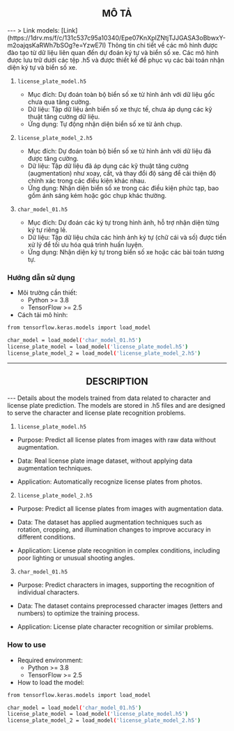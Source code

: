 <h2 align="center">MÔ TẢ</h2>
---
> Link models: [Link](https://1drv.ms/f/c/131c537c95a10340/Epe07KnXpIZNtjTJJGASA3oBbwxY-m2oajqsKaRWh7bSOg?e=YzwE7I)
Thông tin chi tiết về các mô hình được đào tạo từ dữ liệu liên quan đến dự đoán ký tự và biển số xe. Các mô hình được lưu trữ dưới các tệp .h5 và được thiết kế để phục vụ các bài toán nhận diện ký tự và biển số xe.

1. `license_plate_model.h5`
    - Mục đích: Dự đoán toàn bộ biển số xe từ hình ảnh với dữ liệu gốc chưa qua tăng cường.
    - Dữ liệu: Tập dữ liệu ảnh biển số xe thực tế, chưa áp dụng các kỹ thuật tăng cường dữ liệu.
    - Ứng dụng: Tự động nhận diện biển số xe từ ảnh chụp.

2. `license_plate_model_2.h5`
    - Mục đích: Dự đoán toàn bộ biển số xe từ hình ảnh với dữ liệu đã được tăng cường.
    - Dữ liệu: Tập dữ liệu đã áp dụng các kỹ thuật tăng cường (augmentation) như xoay, cắt, và thay đổi độ sáng để cải thiện độ chính xác trong các điều kiện khác nhau.
    - Ứng dụng: Nhận diện biển số xe trong các điều kiện phức tạp, bao gồm ánh sáng kém hoặc góc chụp khác thường.
3. `char_model_01.h5`
    - Mục đích: Dự đoán các ký tự trong hình ảnh, hỗ trợ nhận diện từng ký tự riêng lẻ.
    - Dữ liệu: Tập dữ liệu chứa các hình ảnh ký tự (chữ cái và số) được tiền xử lý để tối ưu hóa quá trình huấn luyện.
    - Ứng dụng: Nhận diện ký tự trong biển số xe hoặc các bài toán tương tự.
### Hướng dẫn sử dụng
- Môi trường cần thiết:
    - Python >= 3.8
    - TensorFlow >= 2.5
- Cách tải mô hình:
```bash
from tensorflow.keras.models import load_model

char_model = load_model('char_model_01.h5')
license_plate_model = load_model('license_plate_model.h5')
license_plate_model_2 = load_model('license_plate_model_2.h5')
```

----

<h2 align="center">DESCRIPTION</h2>
---
Details about the models trained from data related to character and license plate prediction. The models are stored in .h5 files and are designed to serve the character and license plate recognition problems.

1. `license_plate_model.h5`
- Purpose: Predict all license plates from images with raw data without augmentation.

- Data: Real license plate image dataset, without applying data augmentation techniques.

- Application: Automatically recognize license plates from photos.

2. `license_plate_model_2.h5`
- Purpose: Predict all license plates from images with augmentation data.
- Data: The dataset has applied augmentation techniques such as rotation, cropping, and illumination changes to improve accuracy in different conditions.

- Application: License plate recognition in complex conditions, including poor lighting or unusual shooting angles.

3. `char_model_01.h5`
- Purpose: Predict characters in images, supporting the recognition of individual characters.

- Data: The dataset contains preprocessed character images (letters and numbers) to optimize the training process.

- Application: License plate character recognition or similar problems.

### How to use
- Required environment:
    - Python >= 3.8
    - TensorFlow >= 2.5
- How to load the model:
```bash
from tensorflow.keras.models import load_model

char_model = load_model('char_model_01.h5')
license_plate_model = load_model('license_plate_model.h5')
license_plate_model_2 = load_model('license_plate_model_2.h5')
```
